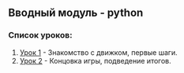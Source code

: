 ## Вводный модуль - python

### Список уроков:
1. [Урок 1](https://github.com/IT-Compot/Introduction-modules/tree/main/python/lesson-1) - Знакомство с движком, первые шаги.
2. [Урок 2](https://github.com/IT-Compot/Introduction-modules/tree/main/python/lesson-2) - Концовка игры, подведение итогов.
